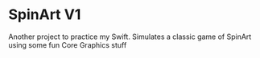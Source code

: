 # SpinArt V1
Another project to practice my Swift. Simulates a classic game of SpinArt using some fun Core Graphics stuff
